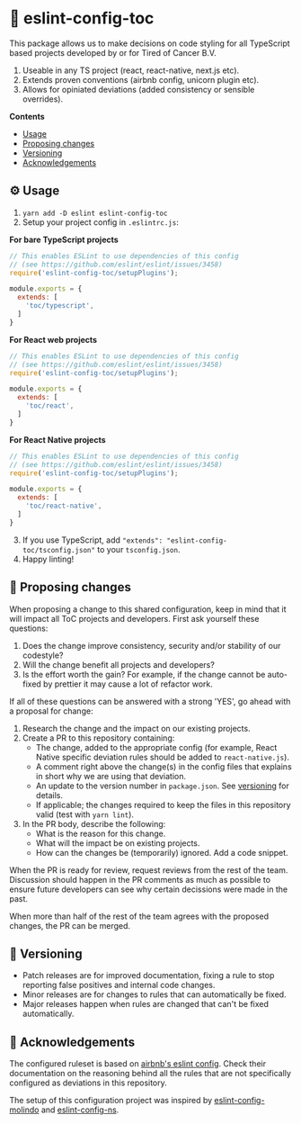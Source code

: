 # 🚦 eslint-config-toc

This package allows us to make decisions on code styling for all TypeScript based projects developed by or for Tired of Cancer B.V. 

1. Useable in any TS project (react, react-native, next.js etc).
1. Extends proven conventions (airbnb config, unicorn plugin etc).
1. Allows for opiniated deviations (added consistency or sensible overrides).

**Contents**

- [Usage](#-usage)
- [Proposing changes](#-proposing-changes)
- [Versioning](#-versioning)
- [Acknowledgements](#-acknowledgements)

## ⚙️ Usage

1. `yarn add -D eslint eslint-config-toc`
2. Setup your project config in `.eslintrc.js`:

**For bare TypeScript projects**

```js
// This enables ESLint to use dependencies of this config
// (see https://github.com/eslint/eslint/issues/3458)
require('eslint-config-toc/setupPlugins');

module.exports = {
  extends: [
    'toc/typescript',
  ]
}
```

**For React web projects**

```js
// This enables ESLint to use dependencies of this config
// (see https://github.com/eslint/eslint/issues/3458)
require('eslint-config-toc/setupPlugins');

module.exports = {
  extends: [
    'toc/react',
  ]
}
```

**For React Native projects**

```js
// This enables ESLint to use dependencies of this config
// (see https://github.com/eslint/eslint/issues/3458)
require('eslint-config-toc/setupPlugins');

module.exports = {
  extends: [
    'toc/react-native',
  ]
}
```

3. If you use TypeScript, add `"extends": "eslint-config-toc/tsconfig.json"` to your `tsconfig.json`.
4. Happy linting!

## 📣 Proposing changes

When proposing a change to this shared configuration, keep in mind that it will impact all ToC projects and developers. First ask yourself these questions:

1. Does the change improve consistency, security and/or stability of our codestyle?
1. Will the change benefit all projects and developers?
1. Is the effort worth the gain? For example, if the change cannot be auto-fixed by prettier it may cause a lot of refactor work.

If all of these questions can be answered with a strong 'YES', go ahead with a proposal for change:

1. Research the change and the impact on our existing projects.
1. Create a PR to this repository containing:
    - The change, added to the appropriate config (for example, React Native specific deviation rules should be added to `react-native.js`).
    - A comment right above the change(s) in the config files that explains in short why we are using that deviation.
    - An update to the version number in `package.json`. See [versioning](#-versioning) for details.
    - If applicable; the changes required to keep the files in this repository valid (test with `yarn lint`).
1. In the PR body, describe the following:
    - What is the reason for this change.
    - What will the impact be on existing projects.
    - How can the changes be (temporarily) ignored. Add a code snippet.

When the PR is ready for review, request reviews from the rest of the team. Discussion should happen in the PR comments as much as possible to ensure future developers can see why certain decissions were made in the past.

When more than half of the rest of the team agrees with the proposed changes, the PR can be merged. 

## 📒 Versioning

 - Patch releases are for improved documentation, fixing a rule to stop reporting false positives and internal code changes.
 - Minor releases are for changes to rules that can automatically be fixed.
 - Major releases happen when rules are changed that can't be fixed automatically.

## 🦸 Acknowledgements

The configured ruleset is based on [airbnb's eslint config](https://github.com/airbnb/javascript/tree/master/packages/eslint-config-airbnb). Check their documentation on the reasoning behind all the rules that are not specifically configured as deviations in this repository.

The setup of this configuration project was inspired by [eslint-config-molindo](https://github.com/molindo/eslint-config-molindo) and [eslint-config-ns](https://github.com/natterstefan/eslint-config-ns). 
